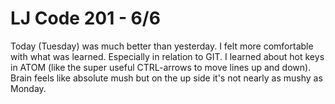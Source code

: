 # LJ Code 201 - 6/6

Today (Tuesday) was much better than yesterday.  I felt more comfortable with what was learned. Especially in relation to GIT.  I learned about hot keys in ATOM (like the super useful CTRL-arrows to move lines up and down). Brain feels like absolute mush but on the up side it's not nearly as mushy as Monday.  
